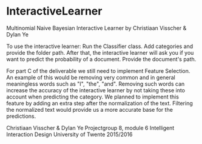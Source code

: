 # InteractiveLearner

Multinomial Naive Bayesian Interactive Learner by Christiaan Visscher & Dylan Ye

To use the interactive learner:
Run the Classifier class.
Add categories and provide the folder path.
After that, the interactive learner will ask you if you want to predict the probability of a document.
Provide the document's path.

For part C of the deliverable we still need to implement Feature Selection. An example of this would be removing very common and in general meaningless words such as "I", "the", "and". Removing such words can increase the accuracy of the interactive learner by not taking these into account when predicting the category.
We planned to implement this feature by adding an extra step after the normalization of the text. Filtering the normalized text would provide us a more accurate base for the predictions.

Christiaan Visscher & Dylan Ye
Projectgroup 8, module 6 Intelligent Interaction Design
University of Twente 2015/2016

